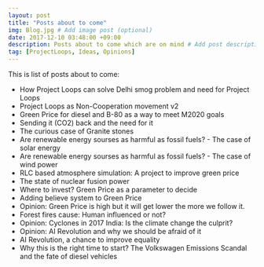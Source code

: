```yaml
---
layout: post
title: "Posts about to come"
img: Blog.jpg # Add image post (optional)
date: 2017-12-10 03:48:00 +09:00
description: Posts about to come which are on mind # Add post description (optional)
tag: [ProjectLoops, Ideas, Opinions]
---
```


This is list of posts about to come:
- How Project Loops can solve Delhi smog problem and need for Project Loops
- Project Loops as Non-Cooperation movement v2
- Green Price for diesel and B-80 as a way to meet M2020 goals
- Sending it (CO2) back and the need for it
- The curious case of Granite stones
- Are renewable energy sourses as harmful as fossil fuels? - The case of solar energy
- Are renewable energy sourses as harmful as fossil fuels? - The case of wind power
- RLC based atmosphere simulation: A project to improve green price
- The state of nuclear fusion power
- Where to invest? Green Price as a parameter to decide
- Adding believe system to Green Price
- Opinion: Green Price is high but it will get lower the more we follow it.
- Forest fires cause: Human influenced or not?
- Opinion: Cyclones in 2017 India: Is the climate change the culprit?
- Opinion: AI Revolution and why we should be afraid of it
- AI Revolution, a chance to improve equality
- Why this is the right time to start? The Volkswagen Emissions Scandal and the fate of diesel vehicles